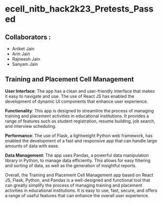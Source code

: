 # ecell_nitb_hack2k23_Pretests_Passed

## Collaborators :
- Aniket Jain
- Arin Jain
- Rajneesh Jain
- Sanyam Jain

## Training and Placement Cell Management 

**User Interface**: The app has a clean and user-friendly interface that makes it easy to navigate and use. The use of React JS has enabled the development of dynamic UI components that enhance user experience.

**Functionality**: This app is designed to streamline the process of managing training and placement activities in educational institutions. It provides a range of features such as student registration, resume building, job search, and interview scheduling.

**Performance**: The use of Flask, a lightweight Python web framework, has enabled the development of a fast and responsive app that can handle large amounts of data with ease.

**Data Management**: The app uses Pandas, a powerful data manipulation library in Python, to manage data efficiently. This allows for easy filtering and sorting of data, as well as the generation of insightful reports.

Overall, the Training and Placement Cell Management app based on React JS, Flask, Python, and Pandas is a well-designed and functional tool that can greatly simplify the process of managing training and placement activities in educational institutions. It is easy to use, fast, secure, and offers a range of useful features that can enhance the overall user experience.
